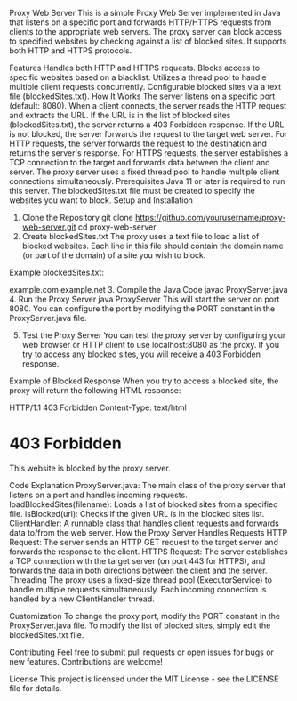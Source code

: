 Proxy Web Server
This is a simple Proxy Web Server implemented in Java that listens on a specific port and forwards HTTP/HTTPS requests from clients to the appropriate web servers. The proxy server can block access to specified websites by checking against a list of blocked sites. It supports both HTTP and HTTPS protocols.

Features
Handles both HTTP and HTTPS requests.
Blocks access to specific websites based on a blacklist.
Utilizes a thread pool to handle multiple client requests concurrently.
Configurable blocked sites via a text file (blockedSites.txt).
How It Works
The server listens on a specific port (default: 8080).
When a client connects, the server reads the HTTP request and extracts the URL.
If the URL is in the list of blocked sites (blockedSites.txt), the server returns a 403 Forbidden response.
If the URL is not blocked, the server forwards the request to the target web server.
For HTTP requests, the server forwards the request to the destination and returns the server's response.
For HTTPS requests, the server establishes a TCP connection to the target and forwards data between the client and server.
The proxy server uses a fixed thread pool to handle multiple client connections simultaneously.
Prerequisites
Java 11 or later is required to run this server.
The blockedSites.txt file must be created to specify the websites you want to block.
Setup and Installation
1. Clone the Repository
git clone https://github.com/yourusername/proxy-web-server.git
cd proxy-web-server
2. Create blockedSites.txt
The proxy uses a text file to load a list of blocked websites. Each line in this file should contain the domain name (or part of the domain) of a site you wish to block.

Example blockedSites.txt:

example.com
example.net
3. Compile the Java Code
javac ProxyServer.java
4. Run the Proxy Server
java ProxyServer
This will start the server on port 8080. You can configure the port by modifying the PORT constant in the ProxyServer.java file.

5. Test the Proxy Server
You can test the proxy server by configuring your web browser or HTTP client to use localhost:8080 as the proxy. If you try to access any blocked sites, you will receive a 403 Forbidden response.

Example of Blocked Response
When you try to access a blocked site, the proxy will return the following HTML response:

HTTP/1.1 403 Forbidden
Content-Type: text/html

<html><body><h1>403 Forbidden</h1><p>This website is blocked by the proxy server.</p></body></html>
Code Explanation
ProxyServer.java: The main class of the proxy server that listens on a port and handles incoming requests.
loadBlockedSites(filename): Loads a list of blocked sites from a specified file.
isBlocked(url): Checks if the given URL is in the blocked sites list.
ClientHandler: A runnable class that handles client requests and forwards data to/from the web server.
How the Proxy Server Handles Requests
HTTP Request: The server sends an HTTP GET request to the target server and forwards the response to the client.
HTTPS Request: The server establishes a TCP connection with the target server (on port 443 for HTTPS), and forwards the data in both directions between the client and the server.
Threading
The proxy uses a fixed-size thread pool (ExecutorService) to handle multiple requests simultaneously. Each incoming connection is handled by a new ClientHandler thread.

Customization
To change the proxy port, modify the PORT constant in the ProxyServer.java file.
To modify the list of blocked sites, simply edit the blockedSites.txt file.

Contributing
Feel free to submit pull requests or open issues for bugs or new features. Contributions are welcome!

License
This project is licensed under the MIT License - see the LICENSE file for details.
